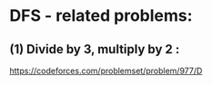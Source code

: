 # DFS - related problems:

## (1) Divide by 3, multiply by 2 : 

https://codeforces.com/problemset/problem/977/D